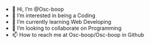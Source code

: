 - 👋 Hi, I’m @Osc-boop
- 👀 I’m interested in being a Coding
- 🌱 I’m currently learning Web Developing
- 💞️ I’m looking to collaborate on Programming
- 📫 How to reach me at Osc-boop/Osc-boop in Github

<!---
Osc-boop/Osc-boop is a ✨ special ✨ repository because its `README.md` (this file) appears on your GitHub profile.
You can click the Preview link to take a look at your changes.
--->
